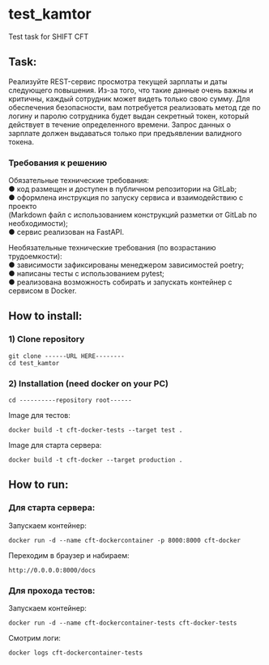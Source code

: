 # test_kamtor
Test task for SHIFT CFT

## Task: 

Реализуйте REST-сервис просмотра текущей зарплаты и даты следующего
повышения. Из-за того, что такие данные очень важны и критичны, каждый
сотрудник может видеть только свою сумму. Для обеспечения безопасности, вам
потребуется реализовать метод где по логину и паролю сотрудника будет выдан
секретный токен, который действует в течение определенного времени. Запрос
данных о зарплате должен выдаваться только при предъявлении валидного токена.

### Требования к решению

Обязательные технические требования:<br />
● код размещен и доступен в публичном репозитории на GitLab;<br />
● оформлена инструкция по запуску сервиса и взаимодействию с проекто<br />
(Markdown файл с использованием конструкций разметки от GitLab по
необходимости);<br />
● сервис реализован на FastAPI.<br />

Необязательные технические требования (по возрастанию трудоемкости):<br />
● зависимости зафиксированы менеджером зависимостей poetry;<br />
● написаны тесты с использованием pytest;<br />
● реализована возможность собирать и запускать контейнер с сервисом в Docker.<br />


## How to install:
### 1) Clone repository
```
git clone ------URL HERE--------
cd test_kamtor
```
### 2) Installation (need docker on your PC) 
```
cd ----------repository root------
```
Image для тестов:
```
docker build -t cft-docker-tests --target test .
```
Image для старта сервера:
```
docker build -t cft-docker --target production . 
```
## How to run:
### Для старта сервера:
Запускаем контейнер:
```
docker run -d --name cft-dockercontainer -p 8000:8000 cft-docker
```
Переходим в браузер и набираем:
```
http://0.0.0.0:8000/docs
```
### Для прохода тестов:
Запускаем контейнер:
```
docker run -d --name cft-dockercontainer-tests cft-docker-tests
```
Смотрим логи:
```
docker logs cft-dockercontainer-tests
```
